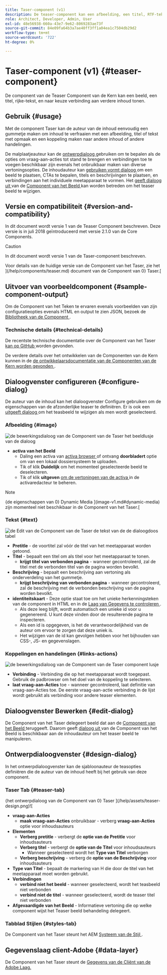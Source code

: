 ```yaml
---
title: Taser-component (v1)
description: De teaser-component kan een afbeelding, een titel, RTF-tekst en eventueel een koppeling naar andere inhoud weergeven.
role: Architect, Developer, Admin, User
exl-id: 48e56938-660a-43e7-9e62-8069283ae73f
source-git-commit: 84e09fa64b3a7ae40ff3ff1a04ea1c7504db29d2
workflow-type: tm+mt
source-wordcount: '722'
ht-degree: 0%

---
```


# Taser-component (v1) {#teaser-component}

De component van de Teaser Component van de Kern kan een beeld, een titel, rijke-tekst, en naar keuze verbinding aan verdere inhoud tonen.

## Gebruik {#usage}

Met de component Taser kan de auteur van de inhoud eenvoudig een gummetje maken om inhoud te verfraaien met een afbeelding, titel of tekst met opmaak en een koppeling maken naar andere inhoud of andere handelingen.

De malplaatjeauteur kan de [ ontwerpdialoog ](#design-dialog) gebruiken om te bepalen als de opties om vraag-aan-acties tot stand te brengen en verbindingen toe te voegen beschikbaar zijn evenals het onbruikbaar maken van diverse vertoningsopties. De inhoudauteur kan [ gebruiken vormt dialoog ](#configure-dialog) om een beeld te plaatsen, CTAs te bepalen, titels en beschrijvingen te plaatsen, en verbindingen aan het individuele meetapparaat te vormen. Het [ geeft dialoog uit ](image-v1.md#edit-dialog) van de [ Component van het Beeld ](image-v1.md) kan worden betreden om het teaser beeld te wijzigen.

## Versie en compatibiliteit {#version-and-compatibility}

In dit document wordt versie 1 van de Teaser Component beschreven. Deze versie is in juli 2018 geïntroduceerd met versie 2.1.0 van de Core Components.

>[!CAUTION]
>
>In dit document wordt versie 1 van de Taser-component beschreven.
>
>Voor details van de huidige versie van de Component van het Taser, zie het ](/help/components/teaser.md) document van de Component van 0} Taser.[

## Uitvoer van voorbeeldcomponent {#sample-component-output}

Om de Component van het Teken te ervaren evenals voorbeelden van zijn configuratieopties evenals HTML en output te zien JSON, bezoek de [ Bibliotheek van de Component ](https://adobe.com/go/aem_cmp_library_teaser).

### Technische details {#technical-details}

De recentste technische documentatie over de Component van het Taser [ kan op GitHub ](https://adobe.com/go/aem_cmp_tech_teaser_v1) worden gevonden.

De verdere details over het ontwikkelen van de Componenten van de Kern kunnen in de [ de ontwikkelaarsdocumentatie van de Componenten van de Kern worden gevonden ](/help/developing/overview.md).

## Dialoogvenster configureren {#configure-dialog}

De auteur van de inhoud kan het dialoogvenster Configure gebruiken om de eigenschappen van de afzonderlijke teaser te definiëren. Er is ook een [ uitgeeft dialoog ](#edit-dialog) om het teasbeeld te wijzigen als men wordt geselecteerd.

### Afbeelding {#image}

![ de bewerkingsdialoog van de Component van de Taser het beeldlusje van de dialoog ](/help/assets/teaser-edit-image.png)

* **activa van het Beeld**
   * Daling een activa van [ activa browser ](https://experienceleague.adobe.com/docs/experience-manager-cloud-service/sites/authoring/fundamentals/environment-tools.html) of ontvang **doorbladert** optie om van een lokaal dossiersysteem te uploaden.
   * Tik of klik **Duidelijk** om het momenteel geselecteerde beeld te deselecteren.
   * Tik of klik **uitgeven** [ om de vertoningen van de activa ](https://experienceleague.adobe.com/docs/experience-manager-cloud-service/assets/manage/manage-digital-assets.html) in de activaredacteur te beheren.

>[!NOTE]
>
>{de eigenschappen van 0} Dynamic Media ](image-v1.md#dynamic-media) zijn momenteel niet beschikbaar in de Component van het Taser.[

### Tekst {#text}

![ de Edit van de Component van de Taser de tekst van de de dialoogdoos tabel ](/help/assets/teaser-edit-text.png)

* **Pretitle** - de voortitel zal vóór de titel van het meetapparaat worden getoond.
* **Titel** - bepaalt een titel om als titel voor het meetapparaat te tonen.
   * **krijgt titel van verbonden pagina** - wanneer gecontroleerd, zal de titel met de verbonden titel van de pagina worden bevolkt.
* **Beschrijving** - bepaalt een beschrijving aan vertoning als onderverdeling van het gummetje.
   * **krijgt beschrijving van verbonden pagina** - wanneer gecontroleerd, zal de beschrijving met de verbonden beschrijving van de pagina worden bevolkt.
* **identiteitskaart** - Deze optie staat toe om het unieke herkenningsteken van de component in HTML en in de [ Laag van Gegevens te controleren ](/help/developing/data-layer/overview.md).
   * Als deze leeg blijft, wordt automatisch een unieke id voor u gegenereerd. U kunt deze vinden door de resulterende pagina te inspecteren.
   * Als een id is opgegeven, is het de verantwoordelijkheid van de auteur om ervoor te zorgen dat deze uniek is.
   * Het wijzigen van de id kan gevolgen hebben voor het bijhouden van CSS-, JS- en gegevenslagen.

### Koppelingen en handelingen {#links-actions}

![ de bewerkingsdialoog van de Component van de Taser component lusje ](/help/assets/teaser-edit-link.png)

* **Verbinding** - Verbinding die op het meetapparaat wordt toegepast. Gebruik de padbrowser om het doel van de koppeling te selecteren.
* **laat vraag-aan-Acties** toe - wanneer gecontroleerd, laat definitie van vraag-aan-Acties toe. De eerste vraag-aan-actie verbinding in de lijst wordt gebruikt als verbinding voor andere teaser elementen.

## Dialoogvenster Bewerken {#edit-dialog}

De Component van het Taser delegeert beeld dat aan de [ Component van het Beeld ](image-v1.md) teruggeeft. Daarom geeft [ dialoog uit ](image-v1.md#edit-dialog) van de Component van het Beeld is beschikbaar aan de inhoudauteur om het teaser beeld te manipuleren.

## Ontwerpdialoogvenster {#design-dialog}

In het ontwerpdialoogvenster kan de sjabloonauteur de teasopties definiëren die de auteur van de inhoud heeft bij het gebruik van deze component.

### Taser Tab {#teaser-tab}

{het ontwerpdialoog van de Component van 0} Taser ](/help/assets/teaser-design.png)![

* **vraag-aan-Acties**
   * **maak vraag-aan-Acties** onbruikbaar - verberg **vraag-aan-Acties** optie voor inhoudsauteurs
* **Elementen**
   * **Verberg pretitle** - verbergt de **optie van de Pretitle** voor inhoudsauteurs
   * **Verberg titel** - verbergt de **optie van de Titel** voor inhoudsauteurs
      * Wanneer geselecteerd wordt het **Type van Titel** verborgen
   * **Verberg beschrijving** - verberg de **optie van de Beschrijving** voor inhoudsauteurs
* **Type van Titel** - bepaalt de markering van H die door de titel van het meetapparaat moet worden gebruikt.
* **Verbindingen**
   * **verbind niet het beeld** - wanneer geselecteerd, wordt het teasbeeld niet verbonden
   * **verbind niet de titel** - wanneer geselecteerd, wordt de teaser titel niet verbonden
* **Afgevaardigde van het Beeld** - Informatieve vertoning die op welke component wijst het Teaser beeld behandeling delegeert.

### Tabblad Stijlen {#styles-tab}

De Component van het Taser steunt het AEM [ Systeem van de Stijl ](/help/get-started/authoring.md#component-styling).

## Gegevenslaag client-Adobe {#data-layer}

De Component van het Taser steunt de [ Gegevens van de Cliënt van de Adobe Laag.](/help/developing/data-layer/overview.md)
